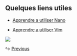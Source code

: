 ## Quelques liens utiles

- [Apprendre a utiliser Nano](https://openclassrooms.com/fr/courses/43538-reprenez-le-controle-a-laide-de-linux/39267-nano-lediteur-de-texte-du-debutant)

- [Apprendre a utiliser Vim](https://openclassrooms.com/fr/courses/43538-reprenez-le-controle-a-laide-de-linux/42693-vim-lediteur-de-texte-du-programmeur)

<img src="https://media4.giphy.com/media/8JW82ndaYfmNoYAekM/200.gif">

↪ [Previous](ThirdPage.md)
